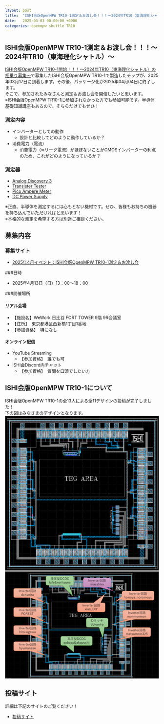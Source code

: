 ```yaml
---
layout: post
title:  "ISHI会版OpenMPW TR10-1測定＆お渡し会！！！～2024年TR10（東海理化シャトル）～"
date:   2025-03-03 00:00:00 +0900
categories: openmpw shuttle TR10
---
```

## ISHI会版OpenMPW TR10-1測定＆お渡し会！！！～2024年TR10（東海理化シャトル）～
[ISHI会版OpenMPW TR10-1開始！！！～2024年TR10（東海理化シャトル）の相乗り募集～](https://ishi-kai.org/openmpw/shuttle/tr10/2024/10/15/shuttle_ISHI-Kai_OpenMPW-TR10-1_start.html)で募集したISHI会版OpenMPW TR10-1で製造したチップが、2025年03月17日に到着します。その後、パッケージ化が2025年04月04日に終了します。  
そこで、参加されたみなさんと測定＆お渡し会を開催したいと思います。  
※ISHI会版OpenMPW TR10-1に参加されなかった方でも参加可能です。半導体基礎知識講座もあるので、そちらだけでもぜひ！  


### 測定内容
* インバーターとしての動作
    * 設計と比較してどのように動作しているか？
* 消費電力（電流）
    * 消費電力（≒リーク電流）がほぼないことがCMOSインバーターの利点のため、これがどのようになっているか？


### 測定器
* [Analog Discovery 3](https://digilent.com/shop/analog-discovery-3/)
* [Transister Tester](https://ja.aliexpress.com/item/1005006326607393.html)
* [Pico Ampere Meter](https://ja.aliexpress.com/item/1005006049291974.html)
* [DC Power Supply](https://ja.aliexpress.com/item/1005007635502349.html)

※正直、半導体を測定するには心もとない機材です。ぜひ、皆様もお持ちの機器を持ち込んでいただければと思います！  
※本格的な測定を希望する方は別途ご相談ください。  


## 募集内容
### 募集サイト
* [2025年4月イベント：ISHI会版OpenMPW TR10-1測定＆お渡し会](https://connpass.com/event/346347/) 

###日時
- 2025年4月13日（日）13：00〜18：00  

###開催場所
#### リアル会場
* 【施設名】WeWork 日比谷 FORT TOWER 9階 9R会議室
* 【住所】　東京都港区西新橋1丁目1番地  
* 【参加資格】　特になし  
#### オンライン配信
* YouTube Streaming
    * 【参加資格】　誰でも可
* ISHI会Discord内チャット
    * 【参加資格】　質問を口頭でしたい方


## ISHI会版OpenMPW TR10-1について
ISHI会版OpenMPW TR10-1の全13人による全11デザインの投稿が完了しました！  
下の図はみなさまのデザインとなります。  
  ![みんなのデザイン](https://github.com/ishi-kai/ISHI-KAI_Multiple_Projects_OpenMPW_TR10-1/raw/main/images/submited_layout.png)  
  ![みんなのデザインとラベル](https://github.com/ishi-kai/ISHI-KAI_Multiple_Projects_OpenMPW_TR10-1/raw/main/images/submited_layout_name.png)  

## 投稿サイト
詳細は下記のサイトのご覧ください！  
- [投稿サイト](https://github.com/ishi-kai/ISHI-KAI_Multiple_Projects_OpenMPW_TR10-1)  
